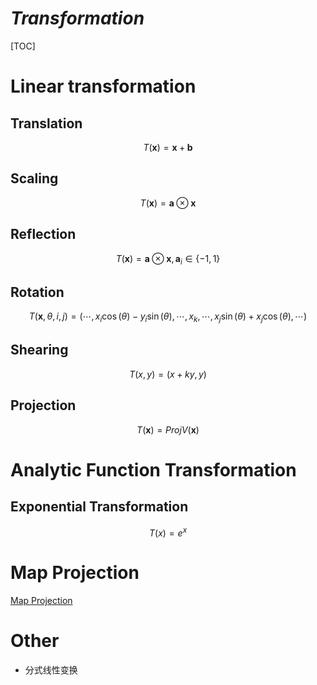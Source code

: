 # $Transformation$

[TOC]

# Linear transformation

## Translation

$$T(\boldsymbol x) = \boldsymbol x + \boldsymbol b$$

## Scaling 

$$T(\boldsymbol x) = \boldsymbol a \otimes \boldsymbol x$$
## Reflection 

$$T(\boldsymbol x) = \boldsymbol a \otimes \boldsymbol x, \boldsymbol a_i \in \{-1, 1\}$$

## Rotation 

$$T(\boldsymbol x, \theta, i, j) = ( \cdots, x_i \cos(\theta) - y_i \sin(\theta), \cdots, x_k, \cdots, x_j \sin(\theta) + x_j\cos(\theta), \cdots)$$

## Shearing 

$$T(x, y) = (x + k y, y)$$


## Projection

$$T(\boldsymbol x) = ProjV(\boldsymbol x)$$

# Analytic Function Transformation

## Exponential Transformation

$$T(x) = e^x$$

# Map Projection

[Map Projection](./Map_Projection.md)

# Other

- 分式线性变换
